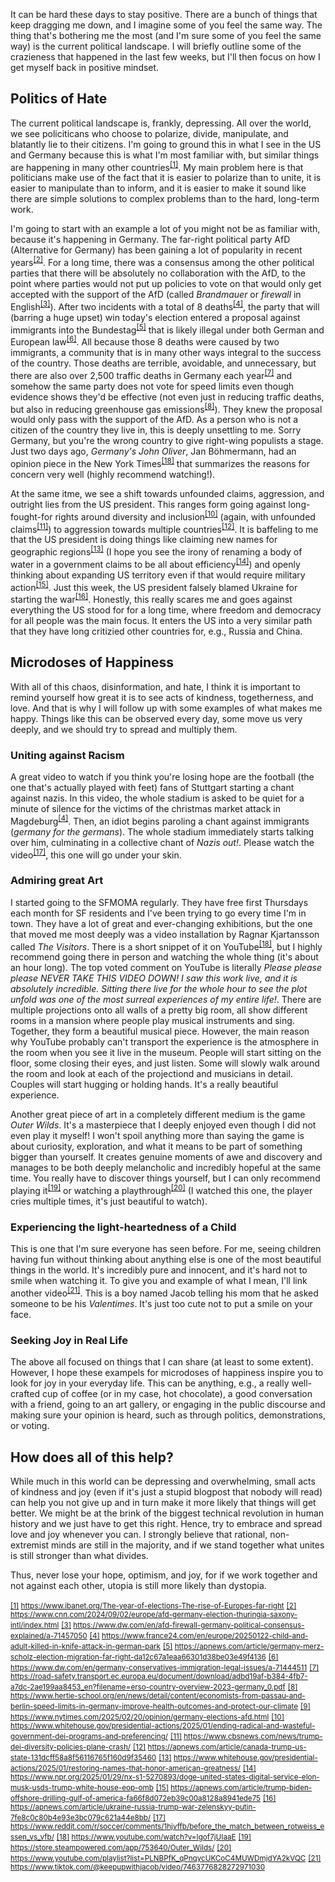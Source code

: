 It can be hard these days to stay positive. There are a bunch of things that keep dragging me down, and I imagine some of you feel the same way. The thing that's bothering me the most (and I'm sure some of you feel the same way) is the current political landscape. I will briefly outline some of the crazieness that happened in the last few weeks, but I'll then focus on how I get myself back in positive mindset.

## Politics of Hate

The current political landscape is, frankly, depressing. All over the world, we see policiticans who choose to polarize, divide, manipulate, and blatantly lie to their citizens. I'm going to ground this in what I see in the US and Germany because this is what I'm most familiar with, but similar things are happening in many other countries<sup><a id="ref1" href="#note1">[1]</a></sup>. My main problem here is that politicians make use of the fact that it is easier to polarize than to unite, it is easier to manipulate than to inform, and it is easier to make it sound like there are simple solutions to complex problems than to the hard, long-term work.

I'm going to start with an example a lot of you might not be as familiar with, because it's happening in Germany. The far-right political party AfD (Alternative for Germany) has been gaining a lot of popularity in recent years<sup><a id="ref2" href="#note2">[2]</a></sup>. For a long time, there was a consensus among the other political parties that there will be absolutely no collaboration with the AfD, to the point where parties would not put up policies to vote on that would only get accepted with the support of the AfD (called _Brandmauer_ or _firewall_ in English<sup><a id="ref3" href="#note3">[3]</a></sup>). After two incidents with a total of 8 deaths<sup><a id="ref4" href="#note4">[4]</a></sup>, the party that will (barring a huge upset) win today's election entered a proposal against immigrants into the Bundestag<sup><a id="ref5" href="#note5">[5]</a></sup> that is likely illegal under both German and European law<sup><a id="ref6" href="#note6">[6]</a></sup>. All because those 8 deaths were caused by two immigrants, a community that is in many other ways integral to the success of the country. Those deaths are terrible, avoidable, and unnecessary, but there are also over 2,500 traffic deaths in Germany each year<sup><a id="ref7" href="#note7">[7]</a></sup> and somehow the same party does not vote for speed limits even though evidence shows they'd be effective (not even just in reducing traffic deaths, but also in reducing greenhouse gas emissions<sup><a id="ref8" href="#note8">[8]</a></sup>). They knew the proposal would only pass with the support of the AfD. As a person who is not a citizen of the country they live in, this is deeply unsettling to me. Sorry Germany, but you're the wrong country to give right-wing populists a stage. Just two days ago, _Germany's John Oliver_, Jan Böhmermann, had an opinion piece in the New York Times<sup><a id="ref9" href="#note9">[18]</a></sup> that summarizes the reasons for concern very well (highly recommend watching!).

At the same itme, we see a shift towards unfounded claims, aggression, and outright lies from the US president. This ranges form going against long-fought-for rights around diversity and inclusion<sup><a id="ref10" href="#note10">[10]</a></sup> (again, with unfounded claims<sup><a id="ref11" href="#note11">[11]</a></sup>) to aggression towards multiple countries<sup><a id="ref12" href="#note12">[12]</a></sup>. It is baffeling to me that the US president is doing things like claiming new names for geographic regions<sup><a id="ref13" href="#note13">[13]</a></sup> (I hope you see the irony of renaming a body of water in a government claims to be all about efficiency<sup><a id="ref14" href="#note14">[14]</a></sup>) and openly thinking about expanding US territory even if that would require military action<sup><a id="ref15" href="#note15">[15]</a></sup>. Just this week, the US president falsely blamed Ukraine for starting the war<sup><a id="ref16" href="#note16">[16]</a></sup>. Honestly, this really scares me and goes against everything the US stood for for a long time, where freedom and democracy for all people was the main focus. It enters the US into a very similar path that they have long critizied other countries for, e.g., Russia and China.

## Microdoses of Happiness

With all of this chaos, disinformation, and hate, I think it is important to remind yourself how great it is to see acts of kindness, togetherness, and love. And that is why I will follow up with some examples of what makes me happy. Things like this can be observed every day, some move us very deeply, and we should try to spread and multiply them.

### Uniting against Racism

A great video to watch if you think you're losing hope are the football (the one that's actually played with feet) fans of Stuttgart starting a chant against nazis. In this video, the whole stadium is asked to be quiet for a minute of silence for the victims of the christmas market attack in Magdeburg<sup><a id="ref4" href="#note4">[4]</a></sup>. Then, an idiot begins paroling a chant against immigrants (_germany for the germans_). The whole stadium immediately starts talking over him, culminating in a collective chant of _Nazis out!_. Please watch the video<sup><a id="ref17" href="#note17">[17]</a></sup>, this one will go under your skin.

### Admiring great Art

I started going to the SFMOMA regularly. They have free first Thursdays each month for SF residents and I've been trying to go every time I'm in town. They have a lot of great and ever-changing exhibitions, but the one that moved me most deeply was a video installation by Ragnar Kjartansson called _The Visitors_. There is a short snippet of it on YouTube<sup><a id="ref18" href="#note18">[18]</a></sup>, but I highly recommend going there in person and watching the whole thing (it's about an hour long). The top voted comment on YouTube is literally _Please please please NEVER TAKE THIS VIDEO DOWN! I saw this work live, and it is absolutely incredible. Sitting there live for the whole hour to see the plot unfold was one of the most surreal experiences of my entire life!_. There are multiple projections onto all walls of a pretty big room, all show different rooms in a mansion where people play musical instruments and sing. Together, they form a beautiful musical piece. However, the main reason why YouTube probably can't transport the experience is the atmosphere in the room when you see it live in the museum. People will start sitting on the floor, some closing their eyes, and just listen. Some will slowly walk around the room and look at each of the projectiond and musicians in detail. Couples will start hugging or holding hands. It's a really beautiful experience.

Another great piece of art in a completely different medium is the game _Outer Wilds_. It's a masterpiece that I deeply enjoyed even though I did not even play it myself! I won't spoil anything more than saying the game is about curiosity, exploration, and what it means to be part of something bigger than yourself. It creates genuine moments of awe and discovery and manages to be both deeply melancholic and incredibly hopeful at the same time. You really have to discover things yourself, but I can only recommend playing it<sup><a id="ref19" href="#note19">[19]</a></sup> or watching a playthrough<sup><a id="ref20" href="#note20">[20]</a></sup> (I watched this one, the player cries multiple times, it's just beautiful to watch).

### Experiencing the light-heartedness of a Child

This is one that I'm sure everyone has seen before. For me, seeing children having fun without thinking about anything else is one of the most beautiful things in the world. It's incredibly pure and innocent, and it's hard not to smile when watching it. To give you and example of what I mean, I'll link another video<sup><a id="ref21" href="#note21">[21]</a></sup>. This is a boy named Jacob telling his mom that he asked someone to be his _Valentimes_. It's just too cute not to put a smile on your face.

### Seeking Joy in Real Life

The above all focused on things that I can share (at least to some extent). However, I hope these exampels for microdoses of happiness inspire you to look for joy in your everyday life. This can be anything, e.g., a really well-crafted cup of coffee (or in my case, hot chocolate), a good conversation with a friend, going to an art gallery, or engaging in the public discourse and making sure your opinion is heard, such as through politics, demonstrations, or voting.

## How does all of this help?

While much in this world can be depressing and overwhelming, small acts of kindness and joy (even if it's just a stupid blogpost that nobody will read) can help you not give up and in turn make it more likely that things will get better. We might be at the brink of the biggest technical revolution in human history and we just have to get this right. Hence, try to embrace and spread love and joy whenever you can. I strongly believe that rational, non-extremist minds are still in the majority, and if we stand together what unites is still stronger than what divides.

Thus, never lose your hope, optimism, and joy, for if we work together and not against each other, utopia is still more likely than dystopia.

<small><a id="note1" href="#ref1">[1]</a> <a>https://www.ibanet.org/The-year-of-elections-The-rise-of-Europes-far-right</a></small>
<small><a id="note2" href="#ref2">[2]</a> <a>https://www.cnn.com/2024/09/02/europe/afd-germany-election-thuringia-saxony-intl/index.html</a></small>
<small><a id="note3" href="#ref3">[3]</a> <a>https://www.dw.com/en/afd-firewall-germany-political-consensus-explained/a-71457050</a></small>
<small><a id="note4" href="#ref4">[4]</a> <a>https://www.france24.com/en/europe/20250122-child-and-adult-killed-in-knife-attack-in-german-park</a></small>
<small><a id="note5" href="#ref5">[5]</a> <a>https://apnews.com/article/germany-merz-scholz-election-migration-far-right-da12c67a1eaa66301d38be03e49f4136</a></small>
<small><a id="note6" href="#ref6">[6]</a> <a>https://www.dw.com/en/germany-conservatives-immigration-legal-issues/a-71444511</a></small>
<small><a id="note7" href="#ref7">[7]</a> <a>https://road-safety.transport.ec.europa.eu/document/download/adbd19af-b384-4fb7-a7dc-2ae199aa8453_en?filename=erso-country-overview-2023-germany_0.pdf</a></small>
<small><a id="note8" href="#ref8">[8]</a> <a>https://www.hertie-school.org/en/news/detail/content/economists-from-passau-and-berlin-speed-limits-in-germany-improve-health-outcomes-and-protect-our-climate</a></small>
<small><a id="note9" href="#ref9">[9]</a> <a>https://www.nytimes.com/2025/02/20/opinion/germany-elections-afd.html</a></small>
<small><a id="note10" href="#ref10">[10]</a> <a>https://www.whitehouse.gov/presidential-actions/2025/01/ending-radical-and-wasteful-government-dei-programs-and-preferencing/</a></small>
<small><a id="note11" href="#ref11">[11]</a> <a>https://www.cbsnews.com/news/trump-dei-diversity-policies-plane-crash/</a></small>
<small><a id="note12" href="#ref12">[12]</a> <a>https://apnews.com/article/canada-trump-us-state-131dcff58a8f56116765f160d9f35460</a></small>
<small><a id="note13" href="#ref13">[13]</a> <a>https://www.whitehouse.gov/presidential-actions/2025/01/restoring-names-that-honor-american-greatness/</a></small>
<small><a id="note14" href="#ref14">[14]</a> <a>https://www.npr.org/2025/01/29/nx-s1-5270893/doge-united-states-digital-service-elon-musk-usds-trump-white-house-eop-omb</a></small>
<small><a id="note15" href="#ref15">[15]</a> <a>https://apnews.com/article/trump-biden-offshore-drilling-gulf-of-america-fa66f8d072eb39c00a8128a8941ede75</a></small>
<small><a id="note16" href="#ref16">[16]</a> <a>https://apnews.com/article/ukraine-russia-trump-war-zelenskyy-putin-7fe8c0c80b4e93e3bc079c621a44e8bb/</a></small>
<small><a id="note17" href="#ref17">[17]</a> <a>https://www.reddit.com/r/soccer/comments/1hjvffb/before_the_match_between_rotweiss_essen_vs_vfb/</a></small>
<small><a id="note18" href="#ref18">[18]</a> <a>https://www.youtube.com/watch?v=Igof7jUIaaE</a></small>
<small><a id="note19" href="#ref19">[19]</a> <a>https://store.steampowered.com/app/753640/Outer_Wilds/</a></small>
<small><a id="note20" href="#ref20">[20]</a> <a>https://www.youtube.com/playlist?list=PLNBPfK_qPnqycUKCoC4MUWDmjdYA2kVQC</a></small>
<small><a id="note21" href="#ref21">[21]</a> <a>https://www.tiktok.com/@keepupwithjacob/video/7463776828272971030</a></small>
